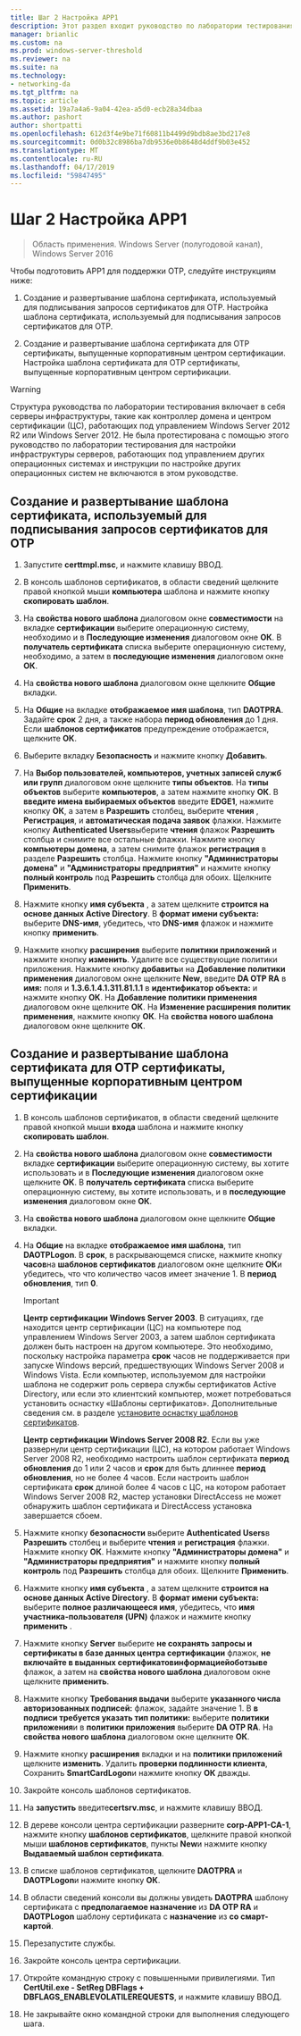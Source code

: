 ```yaml
---
title: Шаг 2 Настройка APP1
description: Этот раздел входит руководство по лаборатории тестирования — продемонстрировать DirectAccess с проверкой подлинности OTP и RSA SecurID для Windows Server 2016
manager: brianlic
ms.custom: na
ms.prod: windows-server-threshold
ms.reviewer: na
ms.suite: na
ms.technology:
- networking-da
ms.tgt_pltfrm: na
ms.topic: article
ms.assetid: 19a7a4a6-9a04-42ea-a5d0-ecb28a34dbaa
ms.author: pashort
author: shortpatti
ms.openlocfilehash: 612d3f4e9be71f60811b4499d9bdb8ae3bd217e8
ms.sourcegitcommit: 0d0b32c8986ba7db9536e0b8648d4ddf9b03e452
ms.translationtype: MT
ms.contentlocale: ru-RU
ms.lasthandoff: 04/17/2019
ms.locfileid: "59847495"
---
```

# <a name="step-2-configure-app1"></a>Шаг 2 Настройка APP1

>Область применения. Windows Server (полугодовой канал), Windows Server 2016

Чтобы подготовить APP1 для поддержки OTP, следуйте инструкциям ниже:  
  
1. Создание и развертывание шаблона сертификата, используемый для подписывания запросов сертификатов для OTP. Настройка шаблона сертификата, используемый для подписывания запросов сертификатов для OTP.  
  
2. Создание и развертывание шаблона сертификата для OTP сертификаты, выпущенные корпоративным центром сертификации. Настройка шаблона сертификата для OTP сертификаты, выпущенные корпоративным центром сертификации.  
  
> [!WARNING]  
> Структура руководства по лаборатории тестирования включает в себя серверы инфраструктуры, такие как контроллер домена и центром сертификации (ЦС), работающих под управлением Windows Server 2012 R2 или Windows Server 2012. Не была протестирована с помощью этого руководство по лаборатории тестирования для настройки инфраструктуры серверов, работающих под управлением других операционных системах и инструкции по настройке других операционных систем не включаются в этом руководстве.  
  
## <a name="DAOTPRA"></a>Создание и развертывание шаблона сертификата, используемый для подписывания запросов сертификатов для OTP  
  
1.  Запустите **certtmpl.msc**, и нажмите клавишу ВВОД.  
  
2.  В консоль шаблонов сертификатов, в области сведений щелкните правой кнопкой мыши **компьютера** шаблона и нажмите кнопку **скопировать шаблон**.  
  
3.  На **свойства нового шаблона** диалоговом окне **совместимости** на вкладке **сертификации** выберите операционную систему, необходимо и в  **Последующие изменения** диалоговом окне **ОК**. В **получатель сертификата** списка выберите операционную систему, необходимо, а затем в **последующие изменения** диалоговом окне **ОК**.  
  
4.  На **свойства нового шаблона** диалоговом окне щелкните **Общие** вкладки.  
  
5.  На **Общие** на вкладке **отображаемое имя шаблона**, тип **DAOTPRA**. Задайте **срок** 2 дня, а также набора **период обновления** до 1 дня. Если **шаблонов сертификатов** предупреждение отображается, щелкните **ОК**.  
  
6.  Выберите вкладку **Безопасность** и нажмите кнопку **Добавить**.  
  
7.  На **Выбор пользователей, компьютеров, учетных записей служб или групп** диалоговом окне щелкните **типы объектов**. На **типы объектов** выберите **компьютеров**, а затем нажмите кнопку **ОК**. В **введите имена выбираемых объектов** введите **EDGE1**, нажмите кнопку **ОК**, а затем в **Разрешить** столбец, выберите **чтения** , **Регистрация**, и **автоматическая подача заявок** флажки. Нажмите кнопку **Authenticated Users**выберите **чтения** флажок **Разрешить** столбца и снимите все остальные флажки. Нажмите кнопку **компьютеры домена**, а затем снимите флажок **регистрация** в разделе **Разрешить** столбца. Нажмите кнопку **"Администраторы домена"** и **"Администраторы предприятия"** и нажмите кнопку **полный контроль** под **Разрешить** столбца для обоих. Щелкните **Применить**.  
  
8.  Нажмите кнопку **имя субъекта** , а затем щелкните **строится на основе данных Active Directory**. В **формат имени субъекта:** выберите **DNS-имя**, убедитесь, что **DNS-имя** флажок и нажмите кнопку **применить**.  
  
9. Нажмите кнопку **расширения** выберите **политики приложений** и нажмите кнопку **изменить**. Удалите все существующие политики приложения. Нажмите кнопку **добавить**и на **Добавление политики применения** диалоговом окне щелкните **New**, введите **DA OTP RA** в **имя:** поля и **1.3.6.1.4.1.311.81.1.1** в **идентификатор объекта:** и нажмите кнопку **ОК**. На **Добавление политики применения** диалоговом окне щелкните **ОК**. На **Изменение расширения политик применения**, нажмите кнопку **ОК**. На **свойства нового шаблона** диалоговом окне щелкните **ОК**.  
  
## <a name="DAOTPLogon"></a>Создание и развертывание шаблона сертификата для OTP сертификаты, выпущенные корпоративным центром сертификации  
  
1.  В консоль шаблонов сертификатов, в области сведений щелкните правой кнопкой мыши **входа** шаблона и нажмите кнопку **скопировать шаблон**.  
  
2.  На **свойства нового шаблона** диалоговом окне **совместимости** вкладке **сертификации** выберите операционную систему, вы хотите использовать и в **Последующие изменения** диалоговом окне щелкните **ОК**. В **получатель сертификата** списка выберите операционную систему, вы хотите использовать, и в **последующие изменения** диалоговом окне **ОК**.  
  
3.  На **свойства нового шаблона** диалоговом окне щелкните **Общие** вкладки.  
  
4.  На **Общие** на вкладке **отображаемое имя шаблона**, тип **DAOTPLogon**. В **срок**, в раскрывающемся списке, нажмите кнопку **часов**на **шаблонов сертификатов** диалоговом окне щелкните **ОК**и убедитесь, что что количество часов имеет значение 1. В **период обновления**, тип **0**.  
  
    > [!IMPORTANT]  
    > **Центр сертификации Windows Server 2003**. В ситуациях, где находится центр сертификации (ЦС) на компьютере под управлением Windows Server 2003, а затем шаблон сертификата должен быть настроен на другом компьютере. Это необходимо, поскольку настройка параметра **срок** часов не поддерживается при запуске Windows версий, предшествующих Windows Server 2008 и Windows Vista. Если компьютер, используемом для настройки шаблона не содержит роль сервера службы сертификатов Active Directory, или если это клиентский компьютер, может потребоваться установить оснастку «Шаблоны сертификатов». Дополнительные сведения см. в разделе [установите оснастку шаблонов сертификатов](https://technet.microsoft.com/library/cc732445.aspx).  
    >   
    > **Центр сертификации Windows Server 2008 R2**. Если вы уже развернули центр сертификации (ЦС), на котором работает Windows Server 2008 R2, необходимо настроить шаблон сертификата **период обновления** до 1 или 2 часов и **срок** для быть длиннее **период обновления**, но не более 4 часов. Если настроить шаблон сертификата **срок** длиной более 4 часов с ЦС, на котором работает Windows Server 2008 R2, мастер установки DirectAccess не может обнаружить шаблон сертификата и DirectAccess установка завершается сбоем.  
  
5.  Нажмите кнопку **безопасности** выберите **Authenticated Users**в **Разрешить** столбец и выберите **чтения** и **регистрация**  флажки. Нажмите кнопку **ОК**. Нажмите кнопку **"Администраторы домена"** и **"Администраторы предприятия"** и нажмите кнопку **полный контроль** под **Разрешить** столбца для обоих. Щелкните **Применить**.  
  
6.  Нажмите кнопку **имя субъекта** , а затем щелкните **строится на основе данных Active Directory**. В **формат имени субъекта:** выберите **полное различающееся имя**, убедитесь, что **имя участника-пользователя (UPN)** флажок и нажмите кнопку **применить** .  
  
7.  Нажмите кнопку **Server** выберите **не сохранять запросы и сертификаты в базе данных центра сертификации** флажок, **не включайте в выданных сертификатовинформациейоботзыве** флажок, а затем на **свойства нового шаблона** диалоговом окне щелкните **применить**.  
  
8.  Нажмите кнопку **Требования выдачи** выберите **указанного числа авторизованных подписей:** флажок, задайте значение 1. В **в подписи требуется указать тип политики:** выберите **политики приложения**и в **политики приложения** выберите **DA OTP RA**. На **свойства нового шаблона** диалоговом окне щелкните **ОК**.  
  
9. Нажмите кнопку **расширения** вкладки и на **политики приложений** щелкните **изменить**. Удалить **проверки подлинности клиента**, Сохранить **SmartCardLogon**и нажмите кнопку **ОК** дважды.  
  
10. Закройте консоль шаблонов сертификатов.  
  
11. На **запустить** введите**certsrv.msc**, и нажмите клавишу ВВОД.  
  
12. В дереве консоли центра сертификации разверните **corp-APP1-CA-1**, нажмите кнопку **шаблонов сертификатов**, щелкните правой кнопкой мыши **шаблонов сертификатов**, пункты **New**и нажмите кнопку **Выдаваемый шаблон сертификата**.  
  
13. В списке шаблонов сертификатов, щелкните **DAOTPRA** и **DAOTPLogon**и нажмите кнопку **ОК**.  
  
14. В области сведений консоли вы должны увидеть **DAOTPRA** шаблону сертификата с **предполагаемое назначение** из **DA OTP RA** и **DAOTPLogon** шаблону сертификата с **назначение** из **со смарт-картой**.  
  
15. Перезапустите службы.  
  
16. Закройте консоль центра сертификации.  
  
17. Откройте командную строку с повышенными привилегиями. Тип **CertUtil.exe - SetReg DBFlags + DBFLAGS_ENABLEVOLATILEREQUESTS**, и нажмите клавишу ВВОД.  
  
18. Не закрывайте окно командной строки для выполнения следующего шага.  
  


